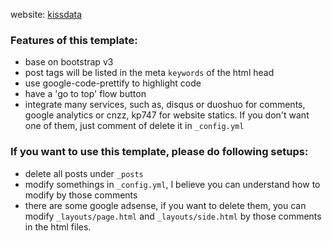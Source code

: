website: [kissdata](http://blog.kissdata.com)

### Features of this template:

- base on bootstrap v3
- post tags will be listed in the meta `keywords` of the html head
- use google-code-prettify to highlight code
- have a 'go to top' flow button
- integrate many services, such as, disqus or duoshuo for comments, google analytics or cnzz, kp747 for website statics. If you don't want one of them, just comment of delete it in `_config.yml`



### If you want to use this template, please do following setups:

- delete all posts under `_posts`
- modify somethings in `_config.yml`, I believe you can understand how to modify by those comments
- there are some google adsense, if you want to delete them, you can modify `_layouts/page.html` and `_layouts/side.html` by those comments in the html files.
